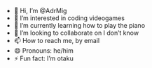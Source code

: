 - 👋 Hi, I’m @AdrMig
- 👀 I’m interested in coding videogames
- 🌱 I’m currently learning how to play the piano
- 💞️ I’m looking to collaborate on I don’t know
- 📫 How to reach me, by email
- 😄 Pronouns: he/him
- ⚡ Fun fact: I’m otaku 

<!---
AdrMig/AdrMig is a ✨ special ✨ repository because its `README.md` (this file) appears on your GitHub profile.
You can click the Preview link to take a look at your changes.
--->

